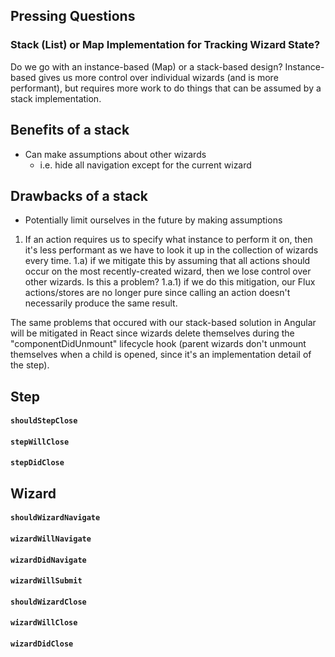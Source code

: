 Pressing Questions
------------------

### Stack (List) or Map Implementation for Tracking Wizard State?
Do we go with an instance-based (Map) or a stack-based design? Instance-based gives us more control over individual wizards (and is more performant), but requires more work to do things that can be assumed by a stack implementation.

Benefits of a stack
-------------------
* Can make assumptions about other wizards
  - i.e. hide all navigation except for the current wizard

Drawbacks of a stack
--------------------
* Potentially limit ourselves in the future by making assumptions

1) If an action requires us to specify what instance to perform it on, then it's less performant as we have to look it up in the collection of wizards every time.
  1.a) if we mitigate this by assuming that all actions should occur on the most recently-created wizard, then we lose control over other wizards. Is this a problem?
    1.a.1) if we do this mitigation, our Flux actions/stores are no longer pure since calling an action doesn't necessarily produce the same result.

The same problems that occured with our stack-based solution in Angular will be mitigated in React since wizards delete themselves during the "componentDidUnmount" lifecycle hook (parent wizards don't unmount themselves when a child is opened, since it's an implementation detail of the step).

Step
----

#### `shouldStepClose`

#### `stepWillClose`

#### `stepDidClose`

Wizard
------

#### `shouldWizardNavigate`

#### `wizardWillNavigate`

#### `wizardDidNavigate`

#### `wizardWillSubmit`

#### `shouldWizardClose`

#### `wizardWillClose`

#### `wizardDidClose`
